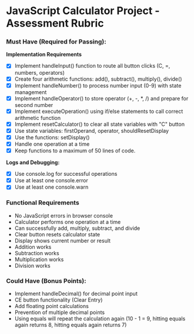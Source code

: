 # JavaScript Calculator Project - Assessment Rubric

### **Must Have (Required for Passing):**

**Implementation Requirements**

- [x] Implement handleInput() function to route all button clicks (C, =, numbers, operators)
- [x] Create four arithmetic functions: add(), subtract(), multiply(), divide()
- [x] Implement handleNumber() to process number input (0-9) with state management
- [x] Implement handleOperator() to store operator (+, -, \*, /) and prepare for second number
- [x] Implement executeOperation() using if/else statements to call correct arithmetic function
- [x] Implement resetCalculator() to clear all state variables with "C" button
- [x] Use state variables: firstOperand, operator, shouldResetDisplay
- [x] Use the functions: setDisplay()
- [x] Handle one operation at a time
- [x] Keep functions to a maximum of 50 lines of code.

**Logs and Debugging:**

- [x] Use console.log for successful operations
- [x] Use at least one console.error
- [x] Use at least one console.warn

### Functional Requirements

- No JavaScript errors in browser console
- Calculator performs one operation at a time
- Can successfully add, multiply, subtract, and divide
- Clear button resets calculator state
- Display shows current number or result
- Addition works
- Subtraction works
- Multiplication works
- Division works

### **Could Have (Bonus Points):**

- Implement handleDecimal() for decimal point input
- CE button functionality (Clear Entry)
- Add floating point calculations
- Prevention of multiple decimal points
- Using equals will repeat the calculation again
  (10 - 1 = 9, hitting equals again returns 8, hitting equals again returns 7)
